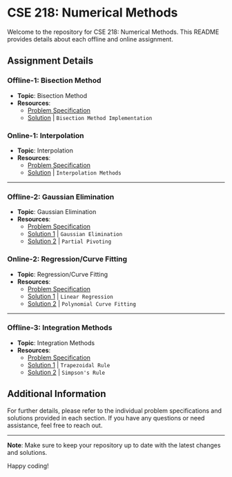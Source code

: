 # CSE 218: Numerical Methods

Welcome to the repository for CSE 218: Numerical Methods. This README provides details about each offline and online assignment.

## Assignment Details

### Offline-1: Bisection Method
- **Topic**: Bisection Method
- **Resources**:
  - [Problem Specification](/Bisection/Homework_bisection.pdf)
  - [Solution](/Bisection/1905050_bisection.py) | `Bisection Method Implementation`

### Online-1: Interpolation
- **Topic**: Interpolation
- **Resources**:
  - [Problem Specification](/Interpolation/Online_Interpolation_SecA2.docx.pdf)
  - [Solution](/Interpolation/Interpolation.py) | `Interpolation Methods`

---

### Offline-2: Gaussian Elimination
- **Topic**: Gaussian Elimination
- **Resources**:
  - [Problem Specification](/offline-2/problem-spec.pdf)
  - [Solution 1](/offline-2/solution-1/) | `Gaussian Elimination`
  - [Solution 2](/offline-2/solution-2/) | `Partial Pivoting`

### Online-2: Regression/Curve Fitting
- **Topic**: Regression/Curve Fitting
- **Resources**:
  - [Problem Specification](/online-2/problem-spec.pdf)
  - [Solution 1](/online-2/solution-1/) | `Linear Regression`
  - [Solution 2](/online-2/solution-2/) | `Polynomial Curve Fitting`

---

### Offline-3: Integration Methods
- **Topic**: Integration Methods
- **Resources**:
  - [Problem Specification](/offline-3/problem-spec.pdf)
  - [Solution 1](/offline-3/solution-1/) | `Trapezoidal Rule`
  - [Solution 2](/offline-3/solution-2/) | `Simpson's Rule`

## Additional Information
For further details, please refer to the individual problem specifications and solutions provided in each section. If you have any questions or need assistance, feel free to reach out.

---

**Note**: Make sure to keep your repository up to date with the latest changes and solutions.

Happy coding!
